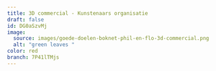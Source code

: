 ```yaml
---
title: 3D commercial - Kunstenaars organisatie
draft: false
id: DG0aSzvMj
image:
  source: images/goede-doelen-boknet-phil-en-flo-3d-commercial.png
  alt: "green leaves "
color: red
branch: 7P41lTMjs
---
```

